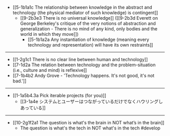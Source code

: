 - [[5-1b1a1c The relationship between knowledge in the abstract and technology (the physical mediator of such knowledge) is contingent]]
  - [[9-2b3e3 There is no universal knowledge]] ([[9-2b3d Everett on George Berkeley's critique of the very notions of abstraction and generalization - There is no mind of any kind, only bodies and the world in which they move]])
    - [[5-1b1a2a Any instantiation of knowledge (meaning every technology and representation) will have its own restraints]]
---
- [[1-2g1c1 There is no clear line between human and technology]]
- [[7-1d2a The relation between technology and the problem-situation (i.e., culture and mind) is reflexive]]
- [[7-1b4b2 Andy Grove - 'Technology happens. It's not good, it's not bad.']]
---
- [[1-1a5b4.3a Pick iterable projects (for you)]]
  - [[3-1a4e システムとユーザーはつながっているだけでなくハウリングしあっている]]
---
- [[10-2g1f2a1 The question is what's the brain in NOT what’s in the brain]]
  - The question is what's the tech in NOT what's in the tech #develop
